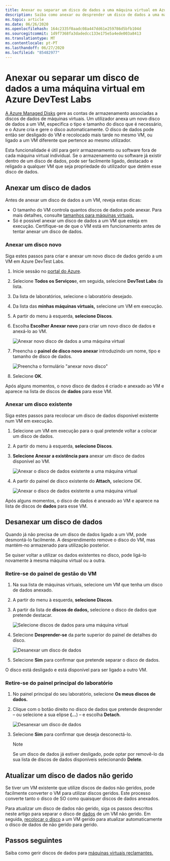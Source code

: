 ```yaml
---
title: Anexar ou separar um disco de dados a uma máquina virtual em Azure DevTest Labs
description: Saiba como anexar ou desprender um disco de dados a uma máquina virtual em Azure DevTest Labs
ms.topic: article
ms.date: 06/26/2020
ms.openlocfilehash: 164c2335f0aadc08a447dd61e259786d5bfb104d
ms.sourcegitcommit: 1d9f7368fa3dadedcc133e175e5a4ede003a8413
ms.translationtype: MT
ms.contentlocale: pt-PT
ms.lasthandoff: 06/27/2020
ms.locfileid: "85482977"
---
```

# <a name="attach-or-detach-a-data-disk-to-a-virtual-machine-in-azure-devtest-labs"></a>Anexar ou separar um disco de dados a uma máquina virtual em Azure DevTest Labs
[A Azure Managed Disks](https://docs.microsoft.com/azure/virtual-machines/windows/managed-disks-overview) gere as contas de armazenamento associadas a discos de dados de máquinas virtuais. Um utilizador anexa um novo disco de dados a um VM, especifica o tipo e tamanho do disco que é necessário, e o Azure cria e gere o disco automaticamente. O disco de dados pode então ser desligado do VM e recolocado mais tarde no mesmo VM, ou ligado a um VM diferente que pertence ao mesmo utilizador.

Esta funcionalidade é útil para gerir armazenamento ou software fora de cada máquina virtual individual. Se o armazenamento ou software já existir dentro de um disco de dados, pode ser facilmente ligado, destacado e religado a qualquer VM que seja propriedade do utilizador que detém esse disco de dados.

## <a name="attach-a-data-disk"></a>Anexar um disco de dados
Antes de anexar um disco de dados a um VM, reveja estas dicas:

- O tamanho do VM controla quantos discos de dados pode anexar. Para mais detalhes, consulte [tamanhos para máquinas virtuais.](https://docs.microsoft.com/azure/virtual-machines/windows/sizes)
- Só é possível anexar um disco de dados a um VM que esteja em execução. Certifique-se de que o VM está em funcionamento antes de tentar anexar um disco de dados.

### <a name="attach-a-new-disk"></a>Anexar um disco novo
Siga estes passos para criar e anexar um novo disco de dados gerido a um VM em Azure DevTest Labs.

1. Inicie sessão no [portal do Azure](https://go.microsoft.com/fwlink/p/?LinkID=525040).
1. Selecione **Todos os Serviços**e, em seguida, selecione **DevTest Labs** da lista.
1. Da lista de laboratórios, selecione o laboratório desejado. 
1. Da lista das **minhas máquinas virtuais,** selecione um VM em execução.
1. A partir do menu à esquerda, **selecione Discos**.
1. Escolha **Escolher Anexar novo** para criar um novo disco de dados e anexá-lo ao VM.

    ![Anexar novo disco de dados a uma máquina virtual](./media/devtest-lab-attach-detach-data-disk/devtest-lab-attach-new.png)
1. Preencha o **painel de disco novo anexar** introduzindo um nome, tipo e tamanho de disco de dados.

    ![Preencha o formulário "anexar novo disco"](./media/devtest-lab-attach-detach-data-disk/devtest-lab-attach-new-form.png)
1. Selecione **OK**.

Após alguns momentos, o novo disco de dados é criado e anexado ao VM e aparece na lista de discos de **dados** para esse VM.

### <a name="attach-an-existing-disk"></a>Anexar um disco existente
Siga estes passos para recolocar um disco de dados disponível existente num VM em execução. 

1. Selecione um VM em execução para o qual pretende voltar a colocar um disco de dados.
1. A partir do menu à esquerda, **selecione Discos**.
1. **Selecione Anexar a existência para** anexar um disco de dados disponível ao VM.

    ![Anexar o disco de dados existente a uma máquina virtual](./media/devtest-lab-attach-detach-data-disk/devtest-lab-attach-existing-button.png)

1. A partir do painel de disco existente do **Attach,** selecione OK.

    ![Anexar o disco de dados existente a uma máquina virtual](./media/devtest-lab-attach-detach-data-disk/devtest-lab-attach-existing.png)

Após alguns momentos, o disco de dados é anexado ao VM e aparece na lista de discos de **dados** para esse VM.

## <a name="detach-a-data-disk"></a>Desanexar um disco de dados
Quando já não precisa de um disco de dados ligado a um VM, pode desmontá-lo facilmente. A desprendimento remove o disco do VM, mas mantém-no armazenado para utilização posterior.

Se quiser voltar a utilizar os dados existentes no disco, pode ligá-lo novamente à mesma máquina virtual ou a outra.

### <a name="detach-from-the-vms-management-pane"></a>Retire-se do painel de gestão do VM
1. Na sua lista de máquinas virtuais, selecione um VM que tenha um disco de dados anexado.
1. A partir do menu à esquerda, **selecione Discos**.
1. A partir da lista de **discos de dados,** selecione o disco de dados que pretende destacar.

    ![Selecione discos de dados para uma máquina virtual](./media/devtest-lab-attach-detach-data-disk/devtest-lab-detach-button.png) 
1. Selecione **Desprender-se** da parte superior do painel de detalhes do disco.

    ![Desanexar um disco de dados](./media/devtest-lab-attach-detach-data-disk/devtest-lab-detach-data-disk2.png)
1. Selecione **Sim** para confirmar que pretende separar o disco de dados.

O disco está desligado e está disponível para ser ligado a outro VM. 
### <a name="detach-from-the-labs-main-pane"></a>Retire-se do painel principal do laboratório
1. No painel principal do seu laboratório, selecione **Os meus discos de dados.**
1. Clique com o botão direito no disco de dados que pretende desprender – ou selecione a sua elipse **(...**) – e escolha **Detach**.

    ![Desanexar um disco de dados](./media/devtest-lab-attach-detach-data-disk/devtest-lab-detach-data-disk.png)
1. Selecione **Sim** para confirmar que deseja desconectá-lo.

   > [!NOTE]
   > Se um disco de dados já estiver desligado, pode optar por removê-lo da sua lista de discos de dados disponíveis selecionando **Delete**.
   >
   >

## <a name="upgrade-an-unmanaged-data-disk"></a>Atualizar um disco de dados não gerido
Se tiver um VM existente que utilize discos de dados não geridos, pode facilmente converter o VM para utilizar discos geridos. Este processo converte tanto o disco de SO como quaisquer discos de dados anexados.

Para atualizar um disco de dados não gerido, siga os passos descritos neste artigo para separar o disco de [dados](#detach-a-data-disk) de um VM não gerido. Em seguida, [recolocar o disco](#attach-an-existing-disk) a um VM gerido para atualizar automaticamente o disco de dados de não gerido para gerido.

## <a name="next-steps"></a>Passos seguintes
Saiba como gerir discos de dados para [máquinas virtuais reclamantes.](devtest-lab-add-claimable-vm.md#unclaim-a-vm)

